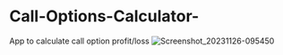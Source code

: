 # Call-Options-Calculator-
App to calculate call option profit/loss
![Screenshot_20231126-095450](https://github.com/taurusloathe/Call-Options-Calculator-/assets/110080228/e22d4a03-ea48-4659-96fe-80986300795e)
